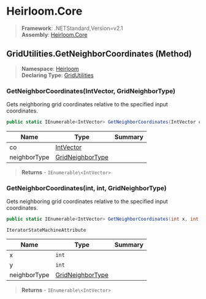 # Heirloom.Core

> **Framework**: .NETStandard,Version=v2.1  
> **Assembly**: [Heirloom.Core][0]

## GridUtilities.GetNeighborCoordinates (Method)

> **Namespace**: [Heirloom][0]  
> **Declaring Type**: [GridUtilities][1]

### GetNeighborCoordinates(IntVector, GridNeighborType)

Gets neighboring grid coordinates relative to the specified input coordinates.

```cs
public static IEnumerable<IntVector> GetNeighborCoordinates(IntVector co, GridNeighborType neighborType)
```

| Name         | Type                  | Summary |
|--------------|-----------------------|---------|
| co           | [IntVector][2]        |         |
| neighborType | [GridNeighborType][3] |         |

> **Returns** - `IEnumerable\<IntVector>`

### GetNeighborCoordinates(int, int, GridNeighborType)

Gets neighboring grid coordinates relative to the specified input coordinates.

```cs
public static IEnumerable<IntVector> GetNeighborCoordinates(int x, int y, GridNeighborType neighborType)
```

`IteratorStateMachineAttribute`

| Name         | Type                  | Summary |
|--------------|-----------------------|---------|
| x            | `int`                 |         |
| y            | `int`                 |         |
| neighborType | [GridNeighborType][3] |         |

> **Returns** - `IEnumerable\<IntVector>`

[0]: ../../../Heirloom.Core.md
[1]: ../GridUtilities.md
[2]: ../IntVector.md
[3]: ../GridNeighborType.md
